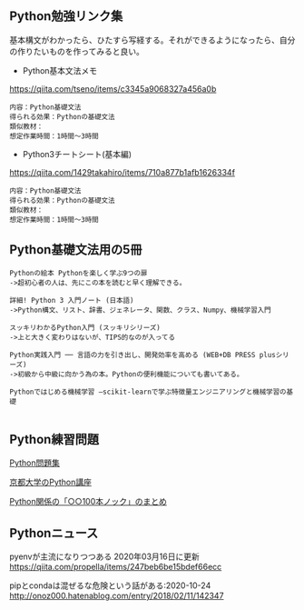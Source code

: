 
## Python勉強リンク集

基本構文がわかったら、ひたすら写経する。それができるようになったら、自分の作りたいものを作ってみると良い。


- Python基本文法メモ    

https://qiita.com/tseno/items/c3345a9068327a456a0b
    

```
内容：Python基礎文法
得られる効果：Pythonの基礎文法
類似教材：
想定作業時間：1時間〜3時間
```


- Python3チートシート(基本編)    

https://qiita.com/1429takahiro/items/710a877b1afb1626334f
    

```
内容：Python基礎文法
得られる効果：Pythonの基礎文法
類似教材：
想定作業時間：1時間〜3時間
```


## Python基礎文法用の5冊


```
Pythonの絵本 Pythonを楽しく学ぶ9つの扉
->超初心者の人は、先にこの本を読むと早く理解できる。

詳細! Python 3 入門ノート (日本語)
->Python構文、リスト、辞書、ジェネレータ、関数、クラス、Numpy、機械学習入門

スッキリわかるPython入門 (スッキリシリーズ)
->上と大きく変わりはないが、TIPS的なのが入ってる

Python実践入門 ── 言語の力を引き出し、開発効率を高める (WEB+DB PRESS plusシリーズ)
->初級から中級に向かう為の本。Pythonの便利機能についても書いてある。

Pythonではじめる機械学習 ―scikit-learnで学ぶ特徴量エンジニアリングと機械学習の基礎


```



## Python練習問題


[Python問題集](https://tech-joho.info/Python%E5%95%8F%E9%A1%8C%E9%9B%86/)


[京都大学のPython講座](https://repository.kulib.kyoto-u.ac.jp/dspace/handle/2433/245698)


[Python関係の「○○100本ノック」のまとめ](https://qiita.com/karaage0703/items/7b5d54223d06e4b6ef0f)



## Pythonニュース

pyenvが主流になりつつある 2020年03月16日に更新
https://qiita.com/propella/items/247beb6be15bdef66ecc

pipとcondaは混ぜるな危険という話がある:2020-10-24
http://onoz000.hatenablog.com/entry/2018/02/11/142347




